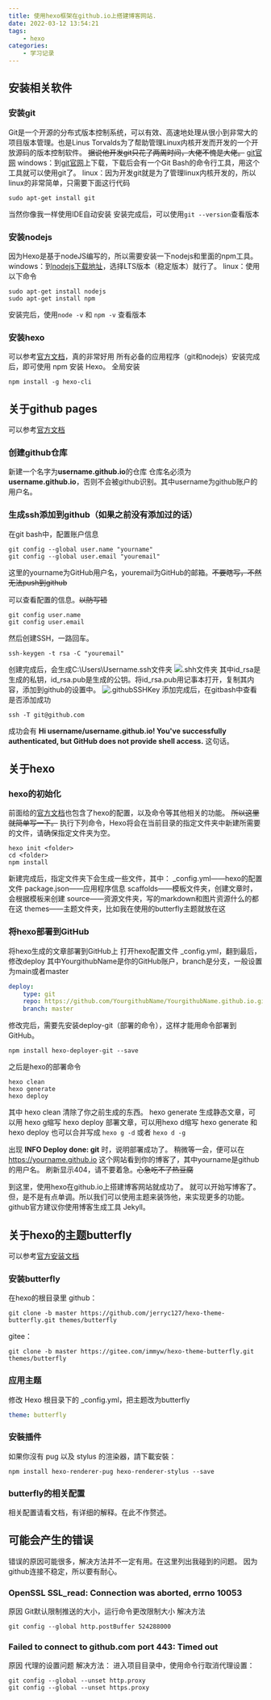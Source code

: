 ```yaml
---
title: 使用hexo框架在github.io上搭建博客网站.
date: 2022-03-12 13:54:21
tags:
    - hexo
categories: 
    - 学习记录
---
```

## 安装相关软件
### 安装git
Git是一个开源的分布式版本控制系统，可以有效、高速地处理从很小到非常大的项目版本管理。也是Linus Torvalds为了帮助管理Linux内核开发而开发的一个开放源码的版本控制软件。
~~据说他开发git只花了两周时间，大佬不愧是大佬。~~
[git官网](https://git-scm.com/)
windows：到[git官网](https://gitforwindows.org/)上下载，下载后会有一个Git Bash的命令行工具，用这个工具就可以使用git了。
linux：因为开发git就是为了管理linux内核开发的，所以linux的非常简单，只需要下面这行代码
~~~shell
sudo apt-get install git
~~~
当然你像我一样使用IDE自动安装
安装完成后，可以使用`git --version`查看版本

### 安装nodejs
因为Hexo是基于nodeJS编写的，所以需要安装一下nodejs和里面的npm工具。
windows：到[nodejs下载地址](https://nodejs.org/en/download/)，选择LTS版本（稳定版本）就行了。
linux：使用以下命令
~~~shell
sudo apt-get install nodejs
sudo apt-get install npm
~~~
安装完后，使用`node -v` 和 `npm -v` 查看版本

### 安装hexo
可以参考[官方文档](https://hexo.io/zh-cn/docs/)，真的非常好用
所有必备的应用程序（git和nodejs）安装完成后，即可使用 npm 安装 Hexo。
全局安装
~~~shell
npm install -g hexo-cli
~~~

## 关于github pages
可以参考[官方文档](https://docs.github.com/cn)
### 创建github仓库
新建一个名字为**username.github.io**的仓库
仓库名必须为**username.github.io**，否则不会被github识别。其中username为github账户的用户名。
### 生成ssh添加到github（如果之前没有添加过的话）
在git bash中，配置账户信息
~~~shell
git config --global user.name "yourname"
git config --global user.email "youremail"
~~~
这里的yourname为GitHub用户名，youremail为GitHub的邮箱。~~不要瞎写，不然无法push到github~~

可以查看配置的信息。~~以防写错~~
~~~shell
git config user.name
git config user.email
~~~
然后创建SSH，一路回车。
~~~shell
ssh-keygen -t rsa -C "youremail"
~~~
创建完成后，会生成C:\Users\Username\.ssh文件夹
![.shh文件夹](../images/使用hexo框架在github-io上搭建博客网站/ssh.png)
其中id_rsa是生成的私钥，id_rsa.pub是生成的公钥。将id_rsa.pub用记事本打开，复制其内容，添加到github的设置中。
![.githubSSHKey](../images/使用hexo框架在github-io上搭建博客网站/githubSSHKey.png)
添加完成后，在gitbash中查看是否添加成功
~~~shell
ssh -T git@github.com
~~~
成功会有 **Hi username/username.github.io! You've successfully authenticated, but GitHub does not provide shell access.** 这句话。

## 关于hexo
### hexo的初始化
前面给的[官方文档](https://hexo.io/zh-cn/docs/)也包含了hexo的配置，以及命令等其他相关的功能。 ~~所以这里就简单写一下。~~
执行下列命令，Hexo将会在当前目录的指定文件夹中新建所需要的文件，请确保指定文件夹为空。
~~~shell
hexo init <folder>
cd <folder>
npm install
~~~
新建完成后，指定文件夹下会生成一些文件，其中：
_config.yml——hexo的配置文件
package.json——应用程序信息
scaffolds——模板文件夹，创建文章时，会根据模板来创建
source——资源文件夹，写的markdown和图片资源什么的都在这
themes——主题文件夹，比如我在使用的butterfly主题就放在这

### 将hexo部署到GitHub
将hexo生成的文章部署到GitHub上
打开hexo配置文件 _config.yml，翻到最后，修改deploy
其中YourgithubName是你的GitHub账户，branch是分支，一般设置为main或者master
~~~yml
deploy:
    type: git
    repo: https://github.com/YourgithubName/YourgithubName.github.io.git
    branch: master
~~~
修改完后，需要先安装deploy-git（部署的命令），这样才能用命令部署到GitHub。
~~~shell
npm install hexo-deployer-git --save
~~~
之后是hexo的部署命令
~~~shell
hexo clean
hexo generate
hexo deploy
~~~
其中 hexo clean 清除了你之前生成的东西。
hexo generate 生成静态文章，可以用 hexo g缩写
hexo deploy 部署文章，可以用hexo d缩写
hexo generate 和 hexo deploy 也可以合并写成 `hexo g -d` 或者 `hexo d -g`

出现 **INFO  Deploy done: git** 时，说明部署成功了。
稍微等一会，便可以在 https://yourname.github.io 这个网站看到你的博客了，其中yourname是github的用户名。
刷新显示404，请不要着急。~~心急吃不了热豆腐~~

到这里，使用hexo在github.io上搭建博客网站就成功了。
就可以开始写博客了。
但，是不是有点单调。所以我们可以使用主题来装饰他，来实现更多的功能。 github官方建议你使用博客生成工具 Jekyll。

## 关于hexo的主题butterfly
可以参考[官方安装文档](https://butterfly.js.org/posts/21cfbf15/)
### 安装butterfly
在hexo的根目录里
github：
~~~shell
git clone -b master https://github.com/jerryc127/hexo-theme-butterfly.git themes/butterfly
~~~
gitee：
~~~shell
git clone -b master https://gitee.com/immyw/hexo-theme-butterfly.git themes/butterfly
~~~
### 应用主题
修改 Hexo 根目录下的 _config.yml，把主题改为butterfly
~~~yml
theme: butterfly
~~~
### 安裝插件
如果你沒有 pug 以及 stylus 的渲染器，請下載安裝：
~~~shell
npm install hexo-renderer-pug hexo-renderer-stylus --save
~~~
### butterfly的相关配置
相关配置请看文档，有详细的解释。在此不作赘述。

## 可能会产生的错误
错误的原因可能很多，解决方法并不一定有用。在这里列出我碰到的问题。
因为github连接不稳定，所以要有耐心。
### OpenSSL SSL_read: Connection was aborted, errno 10053
原因
Git默认限制推送的大小，运行命令更改限制大小
解决方法
~~~shell
git config --global http.postBuffer 524288000
~~~
### Failed to connect to github.com port 443: Timed out
原因
代理的设置问题
解决方法：
进入项目目录中，使用命令行取消代理设置：
~~~shell
git config --global --unset http.proxy
git config --global --unset https.proxy
~~~
